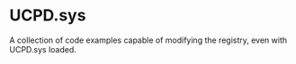 # UCPD.sys
A collection of code examples capable of modifying the registry, even with UCPD.sys loaded.
